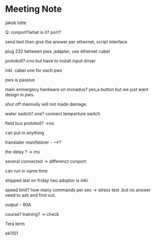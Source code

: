 # Meeting Note 
jakob 
lotte


Q: conport?what is it? port?

send text then give the answer per ethernet,
script interface

plug 232 between pws ,adapter, use ethernet cabel

protokoll?->no but have to install input driver

inkl. cabel one for each pws

pws is passive 

main enmergecy hardware on invnadus? yes,a button but we just want design in pws.

shut off mannully will not made damage.

water switch?
one? connect temperture switch

field bus protokoll? ->no

can put in anything

translater manifatorer  - -->?

the delay ? -> ms

several connected -> differenct conport.

can run in same time 

shipped last on friday two adoptor is inkl.

speed limit? how many commands per sec -> stress test .but no answer need to ask and find out.

output - 90A 

course? training? -> check 

Tera term 


ek1101